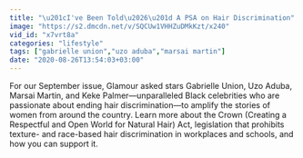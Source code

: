 ```yaml
---
title: "\u201cI've Been Told\u2026\u201d A PSA on Hair Discrimination"
image: "https://s2.dmcdn.net/v/SQCUw1VHHZuDMkKzt/x240"
vid_id: "x7vrt8a"
categories: "lifestyle"
tags: ["gabrielle union","uzo aduba","marsai martin"]
date: "2020-08-26T13:54:03+03:00"
---
```

For our September issue, Glamour asked stars Gabrielle Union, Uzo Aduba, Marsai Martin, and Keke Palmer—unparalleled Black celebrities who are passionate about ending hair discrimination—to amplify the stories of women from around the country. Learn more about the Crown (Creating a Respectful and Open World for Natural Hair) Act, legislation that prohibits texture- and race-based hair discrimination in workplaces and schools, and how you can support it.
